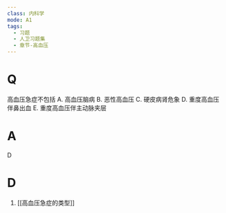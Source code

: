 ```yaml
---
class: 内科学
mode: A1
tags:
  - 习题
  - 人卫习题集
  - 章节-高血压
---
```


# Q
高血压急症不包括
A. 高血压脑病 
B. 恶性高血压
C. 硬皮病肾危象 
D. 重度高血压伴鼻出血
E. 重度高血压伴主动脉夹层
# A
D
# D
1. [[高血压急症的类型]]
